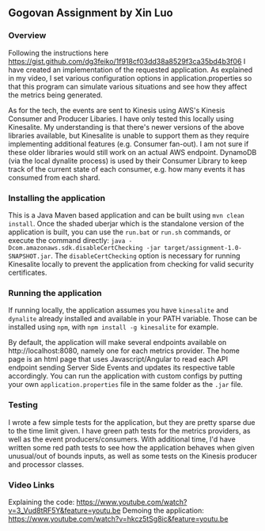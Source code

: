 ## Gogovan Assignment by Xin Luo

### Overview
Following the instructions here https://gist.github.com/dg3feiko/1f918cf03dd38a8529f3ca35bd4b3f06 I have created an implementation of
the requested application. As explained in my video, I set various configuration options in application.properties so that this
program can simulate various situations and see how they affect the metrics being generated.

As for the tech, the events are sent to Kinesis using AWS's Kinesis Consumer and Producer Libaries. I have only tested this locally
using Kinesalite. My understanding is that there's newer versions of the above libraries available, but Kinesalite is unable to 
support them as they require implementing additional features (e.g. Consumer fan-out). I am not sure if these older libraries would
still work on an actual AWS endpoint. DynamoDB (via the local dynalite process) is used by their Consumer Library to keep track of
the current state of each consumer, e.g. how many events it has consumed from each shard.

### Installing the application
This is a Java Maven based application and can be built using `mvn clean install`. Once the shaded uberjar which is the standalone
version of the application is built, you can use the `run.bat` or `run.sh` commands, or execute the command directly:
`java -Dcom.amazonaws.sdk.disableCertChecking -jar target/assignment-1.0-SNAPSHOT.jar`. The `disableCertChecking` option is
necessary for running Kinesalite locally to prevent the application from checking for valid security certificates.

### Running the application
If running locally, the application assumes you have `kinesalite` and `dynalite` already installed and available in your PATH variable. 
Those can be installed using `npm`, with `npm install -g kinesalite` for example. 

By default, the application will make several endpoints available on http://localhost:8080, namely one for each metrics provider.
The home page is an html page that uses Javascript/Angular to read each API endpoint sending Server Side Events and updates its
respective table accordingly. You can run the application with custom configs by putting your own `application.properties` file
in the same folder as the `.jar` file.

### Testing
I wrote a few simple tests for the application, but they are pretty sparse due to the time limit given. I have green path tests
for the metrics providers, as well as the event producers/consumers. With additional time, I'd have written some red path tests
to see how the application behaves when given unusual/out of bounds inputs, as well as some tests on the Kinesis producer and
processor classes.

### Video Links
Explaining the code: https://www.youtube.com/watch?v=3_Vud8tRF5Y&feature=youtu.be
Demoing the application: https://www.youtube.com/watch?v=hkcz5tSg8ic&feature=youtu.be
